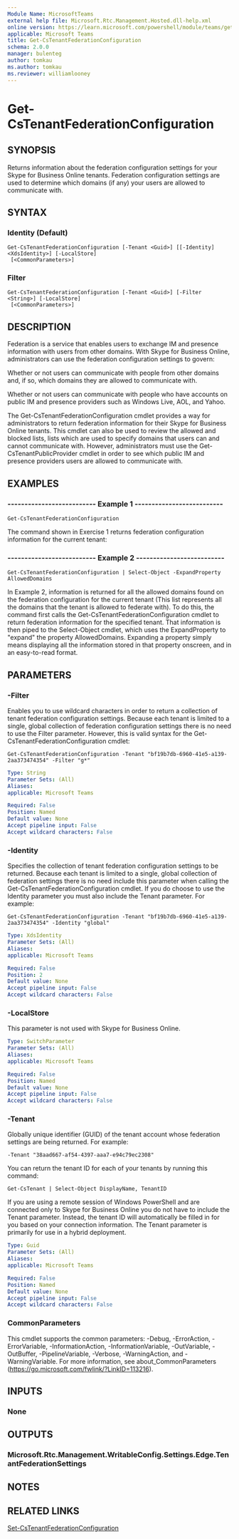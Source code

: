 ```yaml
---
Module Name: MicrosoftTeams
external help file: Microsoft.Rtc.Management.Hosted.dll-help.xml 
online version: https://learn.microsoft.com/powershell/module/teams/get-cstenantfederationconfiguration
applicable: Microsoft Teams
title: Get-CsTenantFederationConfiguration
schema: 2.0.0
manager: bulenteg
author: tomkau
ms.author: tomkau
ms.reviewer: williamlooney
---
```


# Get-CsTenantFederationConfiguration

## SYNOPSIS
Returns information about the federation configuration settings for your Skype for Business Online tenants.
Federation configuration settings are used to determine which domains (if any) your users are allowed to communicate with.

## SYNTAX

### Identity (Default)
```
Get-CsTenantFederationConfiguration [-Tenant <Guid>] [[-Identity] <XdsIdentity>] [-LocalStore]
 [<CommonParameters>]
```

### Filter
```
Get-CsTenantFederationConfiguration [-Tenant <Guid>] [-Filter <String>] [-LocalStore]
 [<CommonParameters>]
```

## DESCRIPTION
Federation is a service that enables users to exchange IM and presence information with users from other domains.
With Skype for Business Online, administrators can use the federation configuration settings to govern:

Whether or not users can communicate with people from other domains and, if so, which domains they are allowed to communicate with.

Whether or not users can communicate with people who have accounts on public IM and presence providers such as Windows Live, AOL, and Yahoo.

The Get-CsTenantFederationConfiguration cmdlet provides a way for administrators to return federation information for their Skype for Business Online tenants.
This cmdlet can also be used to review the allowed and blocked lists, lists which are used to specify domains that users can and cannot communicate with.
However, administrators must use the Get-CsTenantPublicProvider cmdlet in order to see which public IM and presence providers users are allowed to communicate with.


## EXAMPLES

### -------------------------- Example 1 --------------------------
```
Get-CsTenantFederationConfiguration
```

The command shown in Exercise 1 returns federation configuration information for the current tenant:

### -------------------------- Example 2 --------------------------
```
Get-CsTenantFederationConfiguration | Select-Object -ExpandProperty AllowedDomains
```

In Example 2, information is returned for all the allowed domains found on the federation configuration for the current tenant (This list represents all the domains that the tenant is allowed to federate with). To do this, the command first calls the Get-CsTenantFederationConfiguration cmdlet to return federation information for the specified tenant. That information is then piped to the Select-Object cmdlet, which uses the ExpandProperty to "expand" the property AllowedDomains. Expanding a property simply means displaying all the information stored in that property onscreen, and in an easy-to-read format.


## PARAMETERS

### -Filter
Enables you to use wildcard characters in order to return a collection of tenant federation configuration settings.
Because each tenant is limited to a single, global collection of federation configuration settings there is no need to use the Filter parameter.
However, this is valid syntax for the Get-CsTenantFederationConfiguration cmdlet:

`Get-CsTenantFederationConfiguration -Tenant "bf19b7db-6960-41e5-a139-2aa373474354" -Filter "g*"`

```yaml
Type: String
Parameter Sets: (All)
Aliases: 
applicable: Microsoft Teams

Required: False
Position: Named
Default value: None
Accept pipeline input: False
Accept wildcard characters: False
```

### -Identity
Specifies the collection of tenant federation configuration settings to be returned.
Because each tenant is limited to a single, global collection of federation settings there is no need include this parameter when calling the Get-CsTenantFederationConfiguration cmdlet.
If you do choose to use the Identity parameter you must also include the Tenant parameter.
For example:

`Get-CsTenantFederationConfiguration -Tenant "bf19b7db-6960-41e5-a139-2aa373474354" -Identity "global"`

```yaml
Type: XdsIdentity
Parameter Sets: (All)
Aliases: 
applicable: Microsoft Teams

Required: False
Position: 2
Default value: None
Accept pipeline input: False
Accept wildcard characters: False
```

### -LocalStore
This parameter is not used with Skype for Business Online.

```yaml
Type: SwitchParameter
Parameter Sets: (All)
Aliases: 
applicable: Microsoft Teams

Required: False
Position: Named
Default value: None
Accept pipeline input: False
Accept wildcard characters: False
```

### -Tenant
Globally unique identifier (GUID) of the tenant account whose federation settings are being returned.
For example:

`-Tenant "38aad667-af54-4397-aaa7-e94c79ec2308"`

You can return the tenant ID for each of your tenants by running this command:

`Get-CsTenant | Select-Object DisplayName, TenantID`

If you are using a remote session of Windows PowerShell and are connected only to Skype for Business Online you do not have to include the Tenant parameter.
Instead, the tenant ID will automatically be filled in for you based on your connection information.
The Tenant parameter is primarily for use in a hybrid deployment.

```yaml
Type: Guid
Parameter Sets: (All)
Aliases: 
applicable: Microsoft Teams

Required: False
Position: Named
Default value: None
Accept pipeline input: False
Accept wildcard characters: False
```

### CommonParameters
This cmdlet supports the common parameters: -Debug, -ErrorAction, -ErrorVariable, -InformationAction, -InformationVariable, -OutVariable, -OutBuffer, -PipelineVariable, -Verbose, -WarningAction, and -WarningVariable. For more information, see about_CommonParameters (https://go.microsoft.com/fwlink/?LinkID=113216).

## INPUTS

### None


## OUTPUTS

### Microsoft.Rtc.Management.WritableConfig.Settings.Edge.TenantFederationSettings


## NOTES


## RELATED LINKS

[Set-CsTenantFederationConfiguration](Set-CsTenantFederationConfiguration.md)
